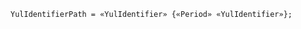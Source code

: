 <!-- This file is generated automatically by infrastructure scripts. Please don't edit by hand. -->

```{ .ebnf .slang-ebnf #YulIdentifierPath }
YulIdentifierPath = «YulIdentifier» {«Period» «YulIdentifier»};
```
